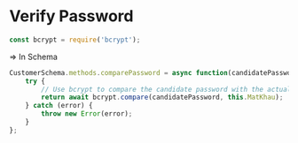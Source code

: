 # Verify Password

```javascript
const bcrypt = require('bcrypt');
```

=> In Schema

```javascript
CustomerSchema.methods.comparePassword = async function(candidatePassword) {
    try {
        // Use bcrypt to compare the candidate password with the actual password stored in the database
        return await bcrypt.compare(candidatePassword, this.MatKhau);
    } catch (error) {
        throw new Error(error);
    }
};

```

